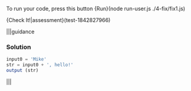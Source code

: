 To run your code, press this button {Run}(node run-user.js ./4-fix/fix1.js)

{Check It!|assessment}(test-1842827966)

|||guidance
### Solution
```javascript
input0 = 'Mike'
str = input0 + ', hello!'
output (str)
```
|||

